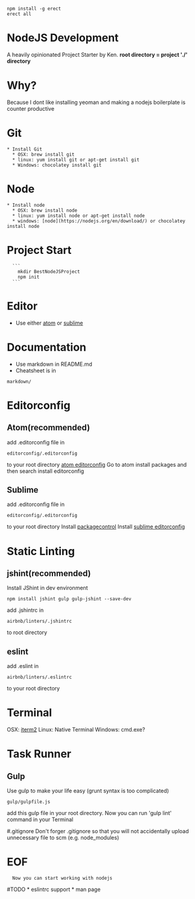 ```
npm install -g erect
erect all
```

# NodeJS Development
  A heavily opinionated Project Starter by Ken.
  __root directory = project './' directory__



# Why?
  Because I dont like installing yeoman and making a nodejs boilerplate is counter productive

# Git
    * Install Git
      * OSX: brew install git
      * linux: yum install git or apt-get install git
      * Windows: chocolatey install git

# Node
    * Install node
      * OSX: brew install node
      * linux: yum install node or apt-get install node
      * windows: [node](https://nodejs.org/en/download/) or chocolatey install node
# Project Start
      ```
        mkdir BestNodeJSProject
        npm init
      ```
# Editor
  * Use either [atom](https://atom.io/) or [sublime](http://www.sublimetext.com/3)

# Documentation
  * Use markdown in README.md
  * Cheatsheet is in
  ```
  markdown/
  ```

# Editorconfig
## Atom(recommended)
  add .editorconfig file in
  ```
  editorconfig/.editorconfig
  ```
  to your root directory
  [atom editorconfig](https://github.com/sindresorhus/atom-editorconfig#readme)
  Go to atom install packages and then search install editorconfig

## Sublime
  add .editorconfig file in
  ```
  editorconfig/.editorconfig
  ```
  to your root directory
  Install [packagecontrol](https://packagecontrol.io/)
  Install [sublime editorconfig](https://github.com/sindresorhus/editorconfig-sublime)

# Static Linting
## jshint(recommended)
  Install JShint in dev environment
  ```
  npm install jshint gulp gulp-jshint --save-dev
  ```
  add .jshintrc in
  ```
  airbnb/linters/.jshintrc
  ```
  to root directory

## eslint
  add .eslint in
  ```
  airbnb/linters/.eslintrc
  ```
  to your root directory

# Terminal
  OSX: [iterm2](https://www.iterm2.com/)
  Linux: Native Terminal
  Windows: cmd.exe?

# Task Runner
## Gulp
  Use gulp to make your life easy (grunt syntax is too complicated)
  ```
  gulp/gulpfile.js
  ```
  add this gulp file in your root directory. Now you can run 'gulp lint' command in your Terminal

#.gitignore
    Don't forger .gitignore so that you will not accidentally upload unnecessary file to scm (e.g. node_modules)

# EOF
      Now you can start working with nodejs

#TODO
        * eslintrc support
        * man page
